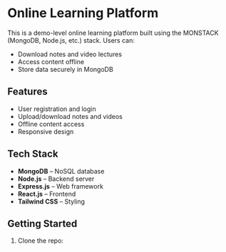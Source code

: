 # Online Learning Platform

This is a demo-level online learning platform built using the MONSTACK (MongoDB, Node.js, etc.) stack. Users can:

- Download notes and video lectures
- Access content offline
- Store data securely in MongoDB

## Features

- User registration and login
- Upload/download notes and videos
- Offline content access
- Responsive design

## Tech Stack

- **MongoDB** – NoSQL database
- **Node.js** – Backend server
- **Express.js** – Web framework
- **React.js** – Frontend
- **Tailwind CSS** – Styling

## Getting Started

1. Clone the repo:
